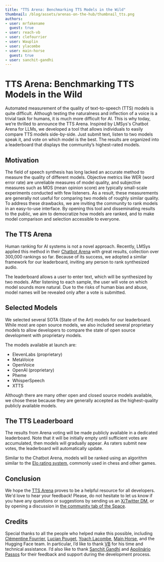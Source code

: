 ```yaml
---
title: "TTS Arena: Benchmarking TTS Models in the Wild"
thumbnail: /blog/assets/arenas-on-the-hub/thumbnail_tts.png 
authors:
- user: mrfakename
  guest: true
- user: reach-vb
- user: clefourrier
- user: Wauplin
- user: ylacombe
- user: main-horse
  guest: true
- user: sanchit-gandhi
---
```


# TTS Arena: Benchmarking TTS Models in the Wild

Automated measurement of the quality of text-to-speech (TTS) models is quite difficult. Although testing the naturalness and inflection of a voice is a trivial task for humans, it is much more difficult for AI. This is why today, we’re thrilled to announce the TTS Arena. Inspired by LMSys's Chatbot Arena for LLMs, we developed a tool that allows individuals to easily compare TTS models side-by-side. Just submit text, listen to two models speak it, and vote on which model is the best. The results are organized into a leaderboard that displays the community’s highest-rated models.

## Motivation

The field of speech synthesis has long lacked an accurate method to measure the quality of different models. Objective metrics like WER (word error rate) are unreliable measures of model quality, and subjective measures such as MOS (mean opinion score) are typically small-scale experiments conducted with few listeners. As a result, these measurements are generally not useful for comparing two models of roughly similar quality. To address these drawbacks, we are inviting the community to rank models in an easy-to-use interface. By opening this tool and disseminating results to the public, we aim to democratize how models are ranked, and to make model comparison and selection accessible to everyone.

## The TTS Arena

Human ranking for AI systems is not a novel approach. Recently, LMSys applied this method in their [Chatbot Arena](https://arena.lmsys.org/) with great results, collection over 300,000 rankings so far. Because of its success, we adopted a similar framework for our leaderboard, inviting any person to rank synthesized audio.

The leaderboard allows a user to enter text, which will be synthesized by two models. After listening to each sample, the user will vote on which model sounds more natural. Due to the risks of human bias and abuse, model names will be revealed only after a vote is submitted.

## Selected Models

We selected several SOTA (State of the Art) models for our leaderboard. While most are open source models, we also included several proprietary models to allow developers to compare the state of open source development with proprietary models.

The models available at launch are:
- ElevenLabs (proprietary)
- MetaVoice
- OpenVoice
- OpenAI (proprietary)
- Pheme
- WhisperSpeech
- XTTS

Although there are many other open and closed source models available, we chose these because they are generally accepted as the highest-quality publicly available models.

## The TTS Leaderboard

The results from Arena voting will be made publicly available in a dedicated leaderboard. Note that it will be initially empty until sufficient votes are accumulated, then models will gradually appear. As raters submit new votes, the leaderboard will automatically update.

Similar to the Chatbot Arena, models will be ranked using an algorithm similar to the [Elo rating system](https://en.wikipedia.org/wiki/Elo_rating_system), commonly used in chess and other games.



## Conclusion

We hope the [TTS Arena](https://huggingface.co/spaces/TTS-AGI/TTS-Arena) proves to be a helpful resource for all developers. We'd love to hear your feedback! Please, do not hesitate to let us know if you have any questions or suggestions by sending us an [X/Twitter DM](https://twitter.com/realmrfakename), or by opening a discussion in [the community tab of the Space](https://huggingface.co/spaces/TTS-AGI/TTS-Arena/discussions).

## Credits

Special thanks to all the people who helped make this possible, including [Clémentine Fourrier](https://twitter.com/clefourrier), [Lucian Pouget](https://twitter.com/wauplin), [Yoach Lacombe](https://twitter.com/yoachlacombe), [Main Horse](https://twitter.com/main_horse), and the Hugging Face team. In particular, I’d like to thank [VB](https://twitter.com/reach_vb) for his time and technical assistance. I’d also like to thank [Sanchit Gandhi](https://twitter.com/sanchitgandhi99) and [Apolinário Passos](https://twitter.com/multimodalart) for their feedback and support during the development process.
